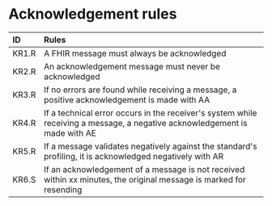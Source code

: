 # Acknowledgement rules 

| ID | Rules |
|:------| :-----|
| KR1.R | A FHIR message must always be acknowledged |
| KR2.R | An acknowledgement message must never be acknowledged |
| KR3.R | If no errors are found while receiving a message, a positive acknowledgement is made with AA |
| KR4.R | If a technical error occurs in the receiver's system while receiving a message, a negative acknowledgement is made with AE |
| KR5.R | If a message validates negatively against the standard's profiling, it is acknowledged negatively with AR |
| KR6.S | If an acknowledgement of a message is not received within xx minutes, the original message is marked for resending |
